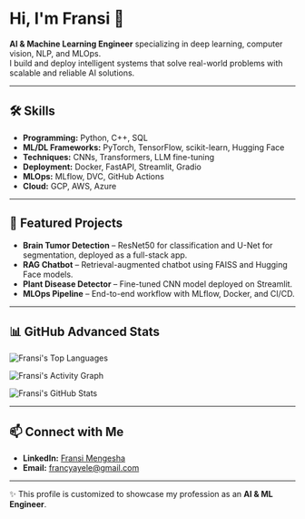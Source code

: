 # Hi, I'm Fransi 👋  

**AI & Machine Learning Engineer** specializing in deep learning, computer vision, NLP, and MLOps.  
I build and deploy intelligent systems that solve real-world problems with scalable and reliable AI solutions.  

---

## 🛠 Skills  
- **Programming:** Python, C++, SQL  
- **ML/DL Frameworks:** PyTorch, TensorFlow, scikit-learn, Hugging Face  
- **Techniques:** CNNs, Transformers, LLM fine-tuning  
- **Deployment:** Docker, FastAPI, Streamlit, Gradio  
- **MLOps:** MLflow, DVC, GitHub Actions  
- **Cloud:** GCP, AWS, Azure  

---

## 🚀 Featured Projects  
- **Brain Tumor Detection** – ResNet50 for classification and U-Net for segmentation, deployed as a full-stack app.  
- **RAG Chatbot** – Retrieval-augmented chatbot using FAISS and Hugging Face models.  
- **Plant Disease Detector** – Fine-tuned CNN model deployed on Streamlit.  
- **MLOps Pipeline** – End-to-end workflow with MLflow, Docker, and CI/CD.  

---

## 📊 GitHub Advanced Stats  


![Fransi's Top Languages](https://github-readme-stats-ayelefransi.vercel.app/api/top-langs/?username=ayelefransi&layout=compact&theme=default&hide_border=true)  

![Fransi's Activity Graph](https://github-readme-activity-graph.vercel.app/graph?username=ayelefransi&theme=default&hide_border=true)  

![Fransi's GitHub Stats](https://github-readme-stats.vercel.app/api?username=Fransi&theme=radical&count_private=true&hide=issues)


---

## 📫 Connect with Me  
- **LinkedIn:** [Fransi Mengesha](https://www.linkedin.com/in/fransi-mengesha)  
- **Email:** francyayele@gmail.com  

---
✨ This profile is customized to showcase my profession as an **AI & ML Engineer**.
